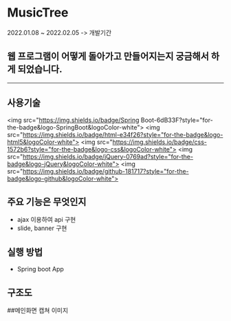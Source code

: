# **MusicTree**
2022.01.08 ~ 2022.02.05 -> 개발기간

## 웹 프로그램이 어떻게 돌아가고 만들어지는지 궁금해서 하게 되었습니다.

-------

## **사용기술**
<img src="https://img.shields.io/badge/Spring Boot-6dB33F?style="for-the-badge&logo-SpringBoot&logoColor-white">
<img src="https://img.shields.io/badge/html-e34f26?style="for-the-badge&logo-html5&logoColor-white">
<img src="https://img.shields.io/badge/css-1572b6?style="for-the-badge&logo-css&logoColor-white">
<img src="https://img.shields.io/badge/jQuery-0769ad?style="for-the-badge&logo-jQuery&logoColor-white">
<img src="https://img.shields.io/badge/github-181717?style="for-the-badge&logo-github&logoColor-white">


## 주요 기능은 무엇인지
+ ajax 이용하여 api 구현
+ slide, banner 구현

## 실행 방법
+ Spring boot App

## 구조도

##메인화면 캡쳐 이미지
	